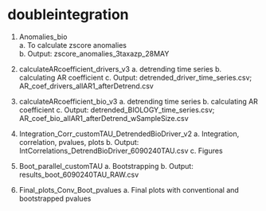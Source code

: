 # doubleintegration

1.	Anomalies_bio  
a.	To calculate zscore anomalies  
b.	Output: zscore_anomalies_3taxazp_28MAY  

2.	calculateARcoefficient_drivers_v3
a.	detrending time series 
b.	calculating AR coefficient 
c.	Output: detrended_driver_time_series.csv; AR_coef_drivers_allAR1_afterDetrend.csv

3.	calculateARcoefficient_bio_v3
a.	detrending time series 
b.	calculating AR coefficient 
c.	Output: detrended_BIOLOGY_time_series.csv; AR_coef_bio_allAR1_afterDetrend_wSampleSize.csv

4.	Integration_Corr_customTAU_DetrendedBioDriver_v2
a.	Integration, correlation, pvalues, plots
b.	Output: IntCorrelations_DetrendBioDriver_6090240TAU.csv
c.	Figures

5.	Boot_parallel_customTAU
a.	Bootstrapping
b.	Output: results_boot_6090240TAU_RAW.csv

6.	Final_plots_Conv_Boot_pvalues
a.	Final plots with conventional and bootstrapped pvalues
